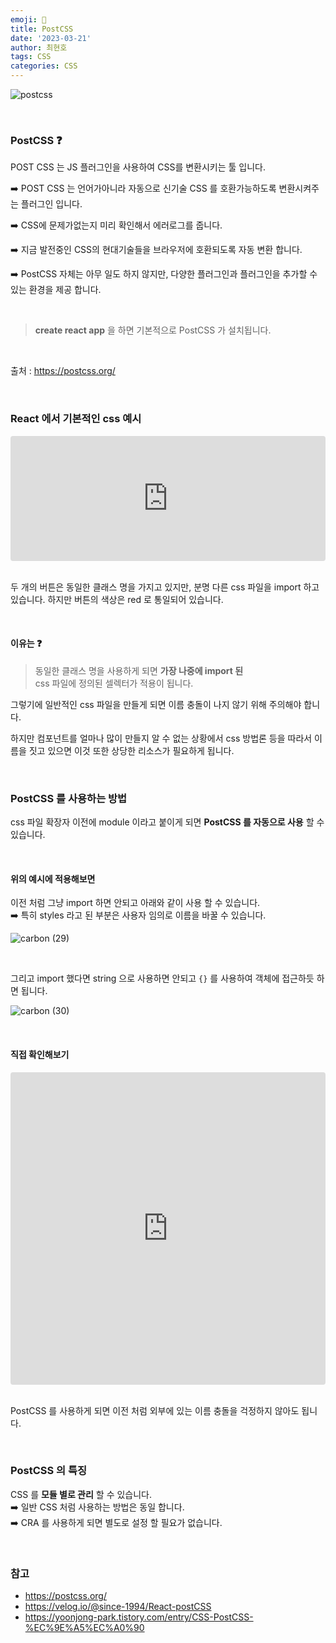 ```yaml
---
emoji: 📖
title: PostCSS
date: '2023-03-21'
author: 최현호
tags: CSS
categories: CSS
---
```


![postcss](https://user-images.githubusercontent.com/87301268/226647427-a8be3ff0-7424-4d32-8e92-de4bd663e8f1.png)

<br>

### PostCSS ❓

POST CSS 는 JS 플러그인을 사용하여 CSS를 변환시키는 툴 입니다.

➡️ POST CSS 는 언어가아니라 자동으로 신기술 CSS 를 호환가능하도록 변환시켜주는 플러그인 입니다.

➡️ CSS에 문제가없는지 미리 확인해서 에러로그를 줍니다.

➡️ 지금 발전중인 CSS의 현대기술들을 브라우저에 호환되도록 자동 변환 합니다.

➡️ PostCSS 자체는 아무 일도 하지 않지만, 다양한 플러그인과 플러그인을 추가할 수 있는 환경을 제공 합니다.

<br>

> **create react app** 을 하면 기본적으로 PostCSS 가 설치됩니다.

<br>

출처 : https://postcss.org/

<br>

### React 에서 기본적인 css 예시

<iframe src="https://codesandbox.io/embed/postcss-1-i0u18t?fontsize=14&hidenavigation=1&theme=dark"
     style="width:100%; height:200px; border:0; border-radius: 4px; overflow:hidden;"
     title="PostCSS-1"
     allow="accelerometer; ambient-light-sensor; camera; encrypted-media; geolocation; gyroscope; hid; microphone; midi; payment; usb; vr; xr-spatial-tracking"
     sandbox="allow-forms allow-modals allow-popups allow-presentation allow-same-origin allow-scripts"
   ></iframe>

<br>
<br>

두 개의 버튼은 동일한 클래스 명을 가지고 있지만, 분명 다른 css 파일을 import 하고 있습니다.
하지만 버튼의 색상은 red 로 통일되어 있습니다.

<br>

#### 이유는 ❓

> 동일한 클래스 명</span>을 사용하게 되면 **가장 나중에 import 된** <br> css 파일에 정의된 셀렉터가 적용이 됩니다.

그렇기에 일반적인 css 파일을 만들게 되면 이름 충돌이 나지 않기 위해 주의해야 합니다.

하지만 컴포넌트를 얼마나 많이 만들지 알 수 없는 상황에서 css 방법론 등을 따라서 이름을 짓고 있으면 이것 또한 상당한 리소스가 필요하게 됩니다.

<br>

### PostCSS 를 사용하는 방법

css 파일 확장자 이전에 module 이라고 붙이게 되면</span> **PostCSS 를 자동으로 사용** 할 수 있습니다.

<br>

#### 위의 예시에 적용해보면

이전 처럼 그냥 import 하면 안되고 아래와 같이 사용 할 수 있습니다. <br>
➡️ 특히 styles 라고 된 부분은 사용자 임의로 이름을 바꿀 수 있습니다.</span>

![carbon (29)](https://user-images.githubusercontent.com/87301268/226674843-9cf37143-3c98-495f-baed-d4ad095f2317.png)

<br>

그리고 import 했다면 string 으로 사용하면 안되고 `{}` 를 사용하여 객체에 접근하듯 하면 됩니다.

![carbon (30)](https://user-images.githubusercontent.com/87301268/226676120-d671c2cc-3995-4755-b527-2f6e54dfaba8.png)

<br>

#### 직접 확인해보기

<iframe src="https://codesandbox.io/embed/postcss-2-dxxlw9?fontsize=14&hidenavigation=1&theme=dark"
     style="width:100%; height:500px; border:0; border-radius: 4px; overflow:hidden;"
     title="PostCSS-2"
     allow="accelerometer; ambient-light-sensor; camera; encrypted-media; geolocation; gyroscope; hid; microphone; midi; payment; usb; vr; xr-spatial-tracking"
     sandbox="allow-forms allow-modals allow-popups allow-presentation allow-same-origin allow-scripts"
   ></iframe>

<br>
<br>

PostCSS 를 사용하게 되면 이전 처럼 외부에 있는 이름 충돌을 걱정하지 않아도 됩니다.</span>

<br>

### PostCSS 의 특징

CSS 를 **모듈 별로 관리** 할 수 있습니다. <br>
➡️ 일반 CSS 처럼 사용하는 방법은 동일 합니다. <br>
➡️ CRA 를 사용하게 되면 별도로 설정 할 필요가 없습니다.

<br>

### 참고

- https://postcss.org/
- https://velog.io/@since-1994/React-postCSS
- https://yoonjong-park.tistory.com/entry/CSS-PostCSS-%EC%9E%A5%EC%A0%90

```toc

```
